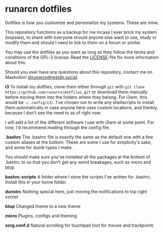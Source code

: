 # runarcn dotfiles
Dotfiles is how you customize and personalize my systems. These are mine. 

This repository functions as a backup for me incase I ever brick my system (oopsies), to share with everyone should anyone else want to use, study or modify them and should I need to link to them on a forum or similar.

You may use the dotfiles as you want as long as they follow the terms and conditions of the GPL-3 license. Read the [LICENSE](https://github.com/runarcn/dotfiles/blob/main/LICENSE)-file for more information about this.

Should you ever have any questions about this repository, contact me on Mastodon! [@runarcn@mstdn.social](https://mstdn.social/@runarcn).

**i3**
To install my dotfiles, clone them either through `git` with `git clone https://github.com/runarcn/dotfiles.git` or download them manually before moving them into the folders where they belong. For i3wm, this would be `~/.config/i3/`. I've chosen not to write any shellscripts to install them automatically in case anyone here uses custom locations, and frankly, because I don't see the need to as of right now.

I will add a list of the different software I use with i3wm at some point. For now, I'd recommend reading through the config file. 

**.bashrc**
The .bashrc file is exactly the same as the default one with a few custom aliases at the bottom. These are some I use for simplicity's sake, and some for dumb typos I make.

You should make sure you've installed all the packages at the bottom of .bashrc to so that you don't get any weird breakages, such as micro and btop

**bashrc-scripts**
A folder where I store the scripts I've written for .bashrc. Install this in your home folder.

**dunstrc**
Nothing special here, just moving the notifications to top right corner

**btop**
Changed theme to a new theme

**micro**
Plugins, configs and theming

**xorg.conf.d**
Natural scrolling for touchpad (not for mouse and trackpoint)

